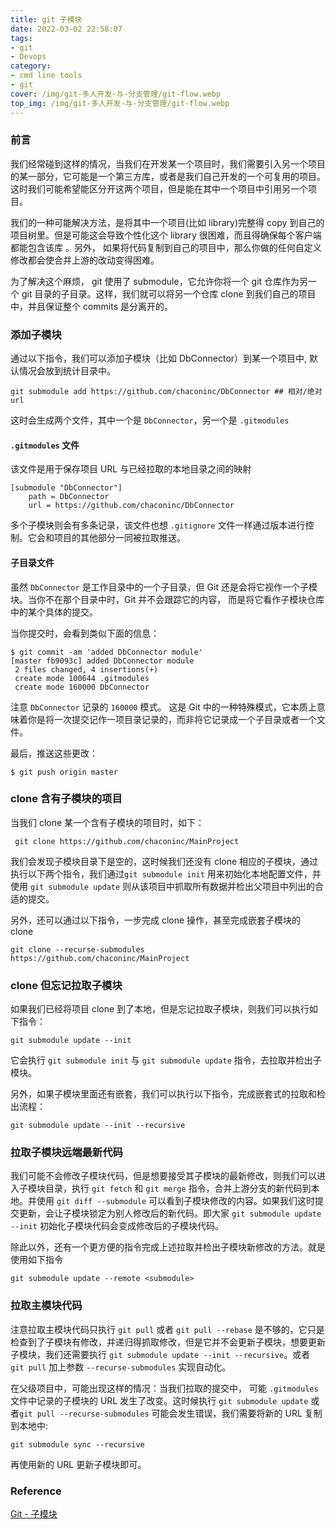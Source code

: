 ```yaml
---
title: git 子模块
date: 2022-03-02 22:58:07
tags: 
- git 
- Devops
category:
- cmd line tools
- git
cover: /img/git-多人开发-与-分支管理/git-flow.webp
top_img: /img/git-多人开发-与-分支管理/git-flow.webp
---
```


### 前言

我们经常碰到这样的情况，当我们在开发某一个项目时，我们需要引入另一个项目的某一部分，它可能是一个第三方库，或者是我们自己开发的一个可复用的项目。这时我们可能希望能区分开这两个项目，但是能在其中一个项目中引用另一个项目。

我们的一种可能解决方法，是将其中一个项目(比如 library)完整得 copy 到自己的项目树里。但是可能这会导致个性化这个 library 很困难，而且得确保每个客户端都能包含该库 。另外， 如果将代码复制到自己的项目中，那么你做的任何自定义修改都会使合并上游的改动变得困难。

为了解决这个麻烦， git 使用了 submodule，它允许你将一个 git 仓库作为另一个 git 目录的子目录。这样，我们就可以将另一个仓库 clone 到我们自己的项目中，并且保证整个 commits 是分离开的。

### 添加子模块

通过以下指令，我们可以添加子模块（比如 DbConnector）到某一个项目中, 默认情况会放到统计目录中。

```shell
git submodule add https://github.com/chaconinc/DbConnector ## 相对/绝对 url
```

这时会生成两个文件，其中一个是 `DbConnector`，另一个是 `.gitmodules`

#### `.gitmodules` 文件

该文件是用于保存项目 URL 与已经拉取的本地目录之间的映射

```shell
[submodule "DbConnector"]
    path = DbConnector
    url = https://github.com/chaconinc/DbConnector
```

多个子模块则会有多条记录，该文件也想 `.gitignore` 文件一样通过版本进行控制。它会和项目的其他部分一同被拉取推送。

#### 子目录文件

虽然 `DbConnector` 是工作目录中的一个子目录，但 Git 还是会将它视作一个子模块。当你不在那个目录中时，Git 并不会跟踪它的内容， 而是将它看作子模块仓库中的某个具体的提交。

当你提交时，会看到类似下面的信息：

```console
$ git commit -am 'added DbConnector module'
[master fb9093c] added DbConnector module
 2 files changed, 4 insertions(+)
 create mode 100644 .gitmodules
 create mode 160000 DbConnector
```

注意 `DbConnector` 记录的 `160000` 模式。 这是 Git 中的一种特殊模式，它本质上意味着你是将一次提交记作一项目录记录的，而非将它记录成一个子目录或者一个文件。

最后，推送这些更改：

```console
$ git push origin master
```

### clone 含有子模块的项目

当我们 clone 某一个含有子模块的项目时，如下：

```console
 git clone https://github.com/chaconinc/MainProject
```

我们会发现子模块目录下是空的，这时候我们还没有 clone 相应的子模块，通过执行以下两个指令，我们通过`git submodule init` 用来初始化本地配置文件，并使用 `git submodule update` 则从该项目中抓取所有数据并检出父项目中列出的合适的提交。

另外，还可以通过以下指令，一步完成 clone 操作，甚至完成嵌套子模块的 clone

```shell
git clone --recurse-submodules https://github.com/chaconinc/MainProject
```

### clone 但忘记拉取子模块

如果我们已经将项目 clone 到了本地，但是忘记拉取子模块，则我们可以执行如下指令：

```shell
git submodule update --init
```

它会执行 `git submodule init` 与 `git submodule update` 指令，去拉取并检出子模块。

另外，如果子模块里面还有嵌套，我们可以执行以下指令，完成嵌套式的拉取和检出流程：

```shell
git submodule update --init --recursive
```

### 拉取子模块远端最新代码

我们可能不会修改子模块代码，但是想要接受其子模块的最新修改，则我们可以进入子模块目录，执行 `git fetch` 和 `git merge` 指令，合并上游分支的新代码到本地。并使用 `git diff --submodule` 可以看到子模块修改的内容。如果我们这时提交更新，会让子模块锁定为别人修改后的新代码。即大家 `git submodule update --init` 初始化子模块代码会变成修改后的子模块代码。

除此以外，还有一个更方便的指令完成上述拉取并检出子模块新修改的方法。就是使用如下指令

```shell
git submodule update --remote <submodule>
```

### 拉取主模块代码

注意拉取主模块代码只执行 `git pull` 或者 `git pull --rebase` 是不够的，它只是检查到了子模块有修改，并递归得抓取修改，但是它并不会更新子模块，想要更新子模块，我们还需要执行 `git submodule update --init --recursive`。或者 `git pull` 加上参数 `--recurse-submodules` 实现自动化。

在父级项目中，可能出现这样的情况：当我们拉取的提交中， 可能 `.gitmodules` 文件中记录的子模块的 URL 发生了改变。这时候执行 `git submodule update` 或者`git pull --recurse-submodules` 可能会发生错误，我们需要将新的 URL 复制到本地中:

```shell
git submodule sync --recursive
```

再使用新的 URL 更新子模块即可。

### Reference

[Git - 子模块](https://git-scm.com/book/zh/v2/Git-%E5%B7%A5%E5%85%B7-%E5%AD%90%E6%A8%A1%E5%9D%97)
